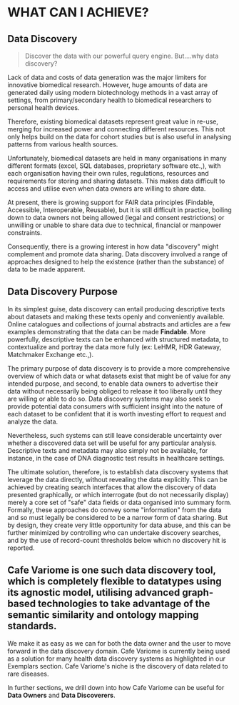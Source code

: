 # WHAT CAN I ACHIEVE?

## Data Discovery

>Discover the data with our powerful query engine. But....why data discovery?

Lack of data and costs of data generation was the major limiters for innovative biomedical research. However, huge amounts of data are generated daily using modern biotechnology methods in a vast array of settings, from primary/secondary health to biomedical researchers to personal health devices.

Therefore, existing biomedical datasets represent great value in re-use, merging for increased power and connecting different resources. This not only helps build on the data for cohort studies but is also useful in analysing patterns from various health sources.

Unfortunately, biomedical datasets are held in many organisations in many different formats (excel, SQL databases, proprietary software etc.,), with each organisation having their own rules, regulations, resources and requirements for storing and sharing datasets. This makes data difficult to access and utilise even when data owners are willing to share data.

At present, there is growing support for FAIR data principles (Findable, Accessible, Interoperable, Reusable), but it is still difficult in practice, boiling down to data owners not being allowed (legal and consent restrictions) or unwilling or unable to share data due to technical, financial or manpower constraints.

Consequently, there is a growing interest in how data "discovery" might complement and promote data sharing. Data discovery involved a range of approaches designed to help the existence (rather than the substance) of data to be made apparent. 


## Data Discovery Purpose

In its simplest guise, data discovery can entail producing descriptive texts about datasets and making these texts openly and conveniently available. Online catalogues and collections of journal abstracts and articles are a few examples demonstrating that the data can be made **Findable**. More powerfully, descriptive texts can be enhanced with structured metadata, to contextualize and portray the data more fully (ex: LeHMR, HDR Gateway, Matchmaker Exchange etc.,).

The primary purpose of data discovery is to provide a more comprehensive overview of which data or what datasets exist that might be of value for any intended purpose, and second, to enable data owners to advertise their data without necessarily being obliged to release it too liberally until they are willing or able to do so. Data discovery systems may also seek to provide potential data consumers with sufficient insight into the nature of each dataset to be confident that it is worth investing effort to request and analyze the data.

Nevertheless, such systems can still leave considerable uncertainty over whether a discovered data set will be useful for any particular analysis. Descriptive texts and metadata may also simply not be available, for instance, in the case of DNA diagnostic test results in healthcare settings.

The ultimate solution, therefore, is to establish data discovery systems that leverage the data directly, without revealing the data explicitly. This can be achieved by creating search interfaces that allow the discovery of data presented graphically, or which interrogate (but do not necessarily display) merely a core set of "safe" data fields or data organised into summary form. Formally, these approaches do convey some "information" from the data and so must legally be considered to be a narrow form of data sharing. But by design, they create very little opportunity for data abuse, and this can be further minimized by controlling who can undertake discovery searches, and by the use of record-count thresholds below which no discovery hit is reported. 

## Cafe Variome is one such data discovery tool, which is completely flexible to datatypes using its agnostic model, utilising advanced graph-based technologies to take advantage of the semantic similarity and ontology mapping standards.

We make it as easy as we can for both the data owner and the user to move forward in the data discovery domain. Cafe Variome is currently being used as a solution for many health data discovery systems as highlighted in our Exemplars section. Cafe Variome's niche is the discovery of data related to rare diseases.

In further sections, we drill down into how Cafe Variome can be useful for **Data Owners** and **Data Discoverers**. 